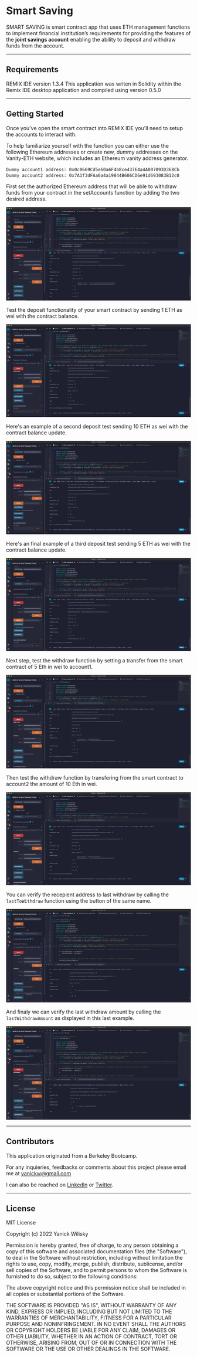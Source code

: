 # Smart Saving
SMART SAVING is smart contract app that uses ETH management functions to implement financial institution’s requirements for providing the features of the **joint savings account** enabling the ability to deposit and withdraw funds from the account.

---

## Requirements

REMIX IDE version 1.3.4
This application was writen in Solidity within the Remix IDE desktop application and compiled using version 0.5.0

---

## Getting Started

Once you've open the smart contract into REMIX IDE you'll need to setup the accounts to interact with.

To help familiarize yourself with the function you can either use the following Ethereum addresses or create new, dummy addresses on the Vanity-ETH website, which includes an Ethereum vanity address generator.

```
Dummy account1 address: 0x0c0669Cd5e60a6F4b8ce437E4a4A007093D368Cb
Dummy account2 address: 0x7A1f3dFAa0a4a19844B606CD6e91d693083B12c0
```

First set the authorized Ethereum address that will be able to withdraw funds from your contract in the setAccounts function by adding the two desired address.

![setAccount](./Execution_Results/01_setAccount.png)

Test the deposit functionality of your smart contract by sending 1 ETH as wei with the contract balance.

![setAccount](./Execution_Results/02_depositAndBalance_1eth.png)

Here's an example of a second deposit test sending 10 ETH as wei with the contract balance update.

![setAccount](./Execution_Results/03_depositAndBalance_10eth.png)

Here's an final example of a third deposit test sending 5 ETH as wei with the contract balance update.

![setAccount](./Execution_Results/04_depositAndBalance_5eth.png)

Next step, test the withdraw function by setting a transfer from the smart contract of 5 Eth in wei to account1.

![setAccount](./Execution_Results/05_withdrawAndBalance_5eth.png)

Then test the withdraw function by transfering from the smart contract to account2 the amount of 10 Eth in wei.

![setAccount](./Execution_Results/06_withdrawAndBalance_10eth.png)

You can verify the recepient address to last withdraw by calling the `lastToWithdraw` function using the button of the same name.

![setAccount](./Execution_Results/07_lastToWithdraw.png)

And finaly we can verify the last withdraw amount by calling the `lastWithdrawAmount` as displayed in this last example.

![setAccount](./Execution_Results/08_lastWthdrawAmount.png)


---

## Contributors
This application originated from a Berkeley Bootcamp.

For any inquieries, feedbacks or comments about this project please email me at  [yanickw@gmail.com](mailto:yanickw@gmail.com)

I can also be reached on  [LinkedIn](https://www.linkedin.com/in/yanickwilisky/)  or  [Twitter](https://twitter.com/yanickwilisky).

---

## License

MIT License

Copyright (c) 2022 Yanick Wilisky

Permission is hereby granted, free of charge, to any person obtaining a copy of this software and associated documentation files (the "Software"), to deal in the Software without restriction, including without limitation the rights to use, copy, modify, merge, publish, distribute, sublicense, and/or sell copies of the Software, and to permit persons to whom the Software is furnished to do so, subject to the following conditions:

The above copyright notice and this permission notice shall be included in all copies or substantial portions of the Software.

THE SOFTWARE IS PROVIDED "AS IS", WITHOUT WARRANTY OF ANY KIND, EXPRESS OR IMPLIED, INCLUDING BUT NOT LIMITED TO THE WARRANTIES OF MERCHANTABILITY, FITNESS FOR A PARTICULAR PURPOSE AND NONINFRINGEMENT. IN NO EVENT SHALL THE AUTHORS OR COPYRIGHT HOLDERS BE LIABLE FOR ANY CLAIM, DAMAGES OR OTHER LIABILITY, WHETHER IN AN ACTION OF CONTRACT, TORT OR OTHERWISE, ARISING FROM, OUT OF OR IN CONNECTION WITH THE SOFTWARE OR THE USE OR OTHER DEALINGS IN THE SOFTWARE.